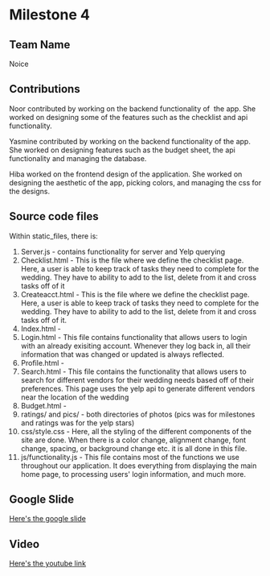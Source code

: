 # Milestone 4

## Team Name
Noice

## Contributions
Noor contributed by working on the backend functionality of  the app. She worked on designing some of the features such as the checklist and api functionality.

Yasmine contributed by working on the backend functionality of the app. She worked on designing features such as the budget sheet, the api functionality and managing the database. 

Hiba worked on the frontend design of the application. She worked on designing the aesthetic of the app, picking colors, and managing the css for the designs.
 

## Source code files
Within static_files, there is: 
1. Server.js - contains functionality for server and Yelp querying
2. Checklist.html - This is the file where we define the checklist page. Here, a user is able
to keep track of tasks they need to complete for the wedding. They have to
ability to add to the list, delete from it and cross tasks off of it 
3. Createacct.html - This  is the file where we define the checklist page. Here, a user is able to keep track of tasks they need to complete for the wedding. They have to
ability to add to the list, delete from it and cross tasks off of it. 
4. Index.html - 
5. Login.html - This file contains functionality that allows users to login with an already
exisiting account. Whenever they log back in, all their information that was
changed or updated is always reflected. 
6. Profile.html - 
7. Search.html - This file contains the functionality that allows users to search for
different vendors for their wedding needs based off of their preferences. This
page uses the yelp api to generate different vendors near the location of the
wedding
8. Budget.html - 
9. ratings/ and pics/ - both directories of photos (pics was for milestones and
   ratings was for the yelp stars)
10. css/style.css - Here, all the styling of the different components of the site are done. When there is a color change, alignment change, font change, spacing, or background change etc. it is all done in this file. 
11. js/functionality.js - This file contains most of the functions we use throughout our application. It does everything from displaying the main home page, to processing users' login information, and much more. 


## Google Slide
[Here's the google slide](https://docs.google.com/presentation/d/12oZ-vm6R7snCB5_ZBhtQpV4Mg9aDfHsr9v-NZhKX-20/edit?usp=sharing)

## Video
[Here's the youtube
link](https://www.youtube.com/watch?v=v8dHZaiZF8w&feature=youtu.be)
